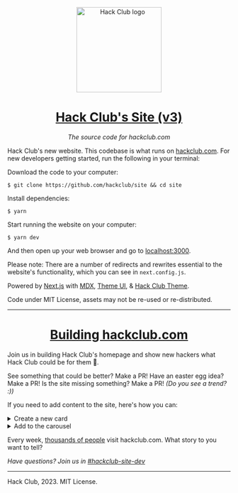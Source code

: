 <p align="center"><img width="192" alt="Hack Club logo" src="https://assets.hackclub.com/flag-standalone.svg"></p>
<h1 align="center"><a href="https://hackclub.com/">Hack Club's Site (v3)</a></h1>
<p align="center"><i>The source code for hackclub.com</i></p>

Hack Club's new website. This codebase is what runs on [hackclub.com](https://hackclub.com). For new developers getting started, run the following in your terminal:

Download the code to your computer:

    $ git clone https://github.com/hackclub/site && cd site

Install dependencies:

    $ yarn

Start running the website on your computer:

    $ yarn dev

And then open up your web browser and go to [localhost:3000](http://localhost:3000).

Please note: There are a number of redirects and rewrites essential to the website's functionality, which you can see in `next.config.js`.

Powered by [Next.js] with [MDX], [Theme UI], & [Hack Club Theme].

Code under MIT License, assets may not be re-used or re-distributed.

---

<h1 align="center"><a href="https://hackclub.com/">Building hackclub.com</a></h1>

Join us in building Hack Club's homepage and show new hackers what Hack Club could be for them 💖.

See something that could be better? Make a PR! Have an easter egg idea? Make a PR! Is the site missing something? Make a PR! _(Do you see a trend? :))_

If you need to add content to the site, here's how you can:

<details> <summary>Create a new card</summary>
<img width="600" alt="Screenshot 2023-08-16 at 9 09 55 PM" src="https://github.com/hackclub/site/assets/65808924/fed45800-c834-4e4c-ad87-a21e01414fa9">

Most things on the homepage are cards, modular components that can easily be added and removed according to relevancy to Hack Clubbers. There are 3 main sections: connection, open-source, and IRL community. Most new cards will likely fall within the first two sections!

First, you can create a new file under [components/index/cards]() with the name of your new event/project. Next add `import CardModel from './card-model'` and add whatever you want :) Finally, for all "call to actions", use a <Buttons> component which you can import with `import Buttons from './button'`. If it's the main CTA, use the primary prop to add a background color!

Your challenge: try and make the card as unique as possible, like a mini poster!
</details>

<details>
<summary>Add to the carousel</summary>

<img width="600" alt="Screenshot 2023-08-16 at 9 09 11 PM" src="https://github.com/hackclub/site/assets/65808924/044660eb-fb3d-43b6-a270-64a3fe51f3ca">

If there's a Hack Club or Hack Club community-led project (past or present) that Hack Clubbers can get involved in, please add it to [lib/carousel.json]() and add your card to the end of the json file. An example looks like this:

```
{
    "background": "dark",
    "titleColor": "white",
    "descriptionColor": "white",
    "title": "Hackers Wanted",
    "description": "Our open love letter to hackers",
    "img": "https://a.slack-edge.com/production-standard-emoji-assets/14.0/apple-large/1f4bb@2x.png",
    "link": "/hackers-wanted"
  }
```

</details>

Every week, [thousands of people](https://plausible.io/hackclub.com) visit hackclub.com. What story to you want to tell? 

_Have questions? Join us in [#hackclub-site-dev](https://hackclub.slack.com/archives/C036BTDGP43)_

---

Hack Club, 2023. MIT License.

[next.js]: https://nextjs.org
[mdx]: https://mdxjs.com
[theme ui]: https://theme-ui.com
[hack club theme]: https://theme.hackclub.com
